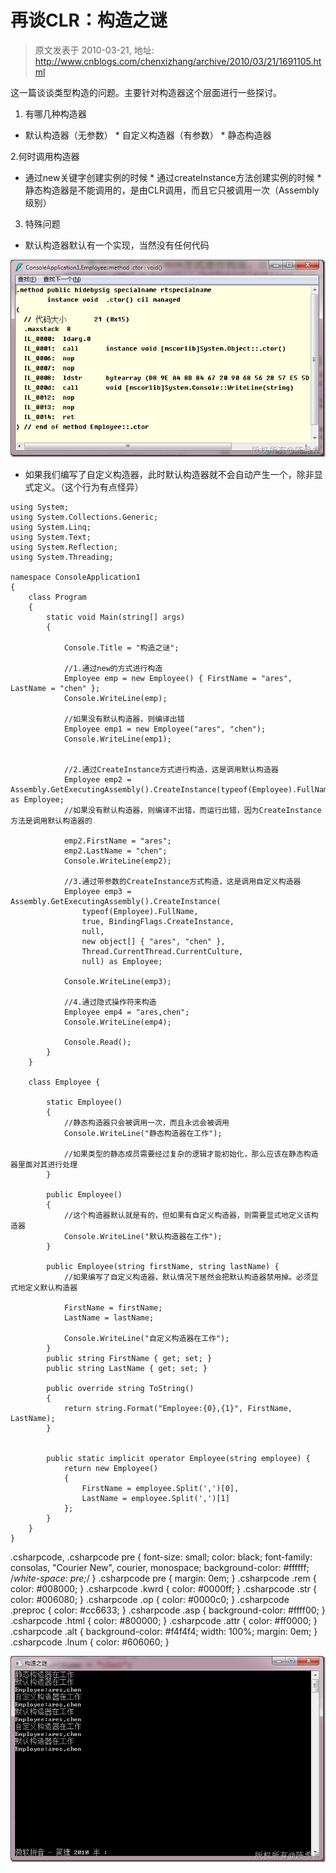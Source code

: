 # 再谈CLR：构造之谜 
> 原文发表于 2010-03-21, 地址: http://www.cnblogs.com/chenxizhang/archive/2010/03/21/1691105.html 


这一篇谈谈类型构造的问题。主要针对构造器这个层面进行一些探讨。

 1. 有哪几种构造器

 * 默认构造器（无参数） * 自定义构造器（有参数） * 静态构造器

 2.何时调用构造器

 * 通过new关键字创建实例的时候 * 通过createInstance方法创建实例的时候 * 静态构造器是不能调用的，是由CLR调用，而且它只被调用一次（Assembly级别）

 3. 特殊问题

 * 默认构造器默认有一个实现，当然没有任何代码

 [![image](./images/1691105-image_thumb.png "image")](http://images.cnblogs.com/cnblogs_com/chenxizhang/WindowsLiveWriter/CLR_5E34/image_2.png) 

 * 如果我们编写了自定义构造器，此时默认构造器就不会自动产生一个，除非显式定义。（这个行为有点怪异）


```
using System;
using System.Collections.Generic;
using System.Linq;
using System.Text;
using System.Reflection;
using System.Threading;

namespace ConsoleApplication1
{
    class Program
    {
        static void Main(string[] args)
        {

            Console.Title = "构造之谜";

            //1.通过new的方式进行构造
            Employee emp = new Employee() { FirstName = "ares", LastName = "chen" };
            Console.WriteLine(emp);

            //如果没有默认构造器，则编译出错
            Employee emp1 = new Employee("ares", "chen");
            Console.WriteLine(emp1);


            //2.通过CreateInstance方式进行构造，这是调用默认构造器
            Employee emp2 = Assembly.GetExecutingAssembly().CreateInstance(typeof(Employee).FullName) as Employee;
            //如果没有默认构造器，则编译不出错，而运行出错，因为CreateInstance方法是调用默认构造器的

            emp2.FirstName = "ares";
            emp2.LastName = "chen";
            Console.WriteLine(emp2);

            //3.通过带参数的CreateInstance方式构造，这是调用自定义构造器
            Employee emp3 = Assembly.GetExecutingAssembly().CreateInstance(
                typeof(Employee).FullName,
                true, BindingFlags.CreateInstance,
                null,
                new object[] { "ares", "chen" },
                Thread.CurrentThread.CurrentCulture,
                null) as Employee;

            Console.WriteLine(emp3);

            //4.通过隐式操作符来构造
            Employee emp4 = "ares,chen";
            Console.WriteLine(emp4);

            Console.Read();
        }
    }

    class Employee {

        static Employee()
        {
            //静态构造器只会被调用一次，而且永远会被调用
            Console.WriteLine("静态构造器在工作");

            //如果类型的静态成员需要经过复杂的逻辑才能初始化，那么应该在静态构造器里面对其进行处理
        }

        public Employee()
        {
            //这个构造器默认就是有的，但如果有自定义构造器，则需要显式地定义该构造器
            Console.WriteLine("默认构造器在工作");
        }

        public Employee(string firstName, string lastName) {
            //如果编写了自定义构造器，默认情况下居然会把默认构造器禁用掉。必须显式地定义默认构造器

            FirstName = firstName;
            LastName = lastName;

            Console.WriteLine("自定义构造器在工作");
        }
        public string FirstName { get; set; }
        public string LastName { get; set; }

        public override string ToString()
        {
            return string.Format("Employee:{0},{1}", FirstName, LastName);
        }


        public static implicit operator Employee(string employee) {
            return new Employee()
            {
                FirstName = employee.Split(',')[0],
                LastName = employee.Split(',')[1]
            };
        }
    }
}

```

.csharpcode, .csharpcode pre
{
 font-size: small;
 color: black;
 font-family: consolas, "Courier New", courier, monospace;
 background-color: #ffffff;
 /*white-space: pre;*/
}
.csharpcode pre { margin: 0em; }
.csharpcode .rem { color: #008000; }
.csharpcode .kwrd { color: #0000ff; }
.csharpcode .str { color: #006080; }
.csharpcode .op { color: #0000c0; }
.csharpcode .preproc { color: #cc6633; }
.csharpcode .asp { background-color: #ffff00; }
.csharpcode .html { color: #800000; }
.csharpcode .attr { color: #ff0000; }
.csharpcode .alt 
{
 background-color: #f4f4f4;
 width: 100%;
 margin: 0em;
}
.csharpcode .lnum { color: #606060; }

[![image](./images/1691105-image_thumb_1.png "image")](http://images.cnblogs.com/cnblogs_com/chenxizhang/WindowsLiveWriter/CLR_5E34/image_4.png)

